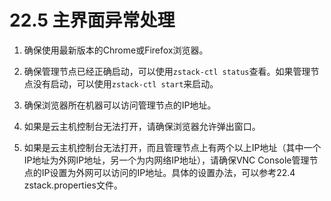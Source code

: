 # 22.5 主界面异常处理

1. 确保使用最新版本的Chrome或Firefox浏览器。

2. 确保管理节点已经正确启动，可以使用`zstack-ctl status`查看。如果管理节点没有启动，可以使用`zstack-ctl start`来启动。

3. 确保浏览器所在机器可以访问管理节点的IP地址。

4. 如果是云主机控制台无法打开，请确保浏览器允许弹出窗口。

5. 如果是云主机控制台无法打开，而且管理节点上有两个以上IP地址（其中一个IP地址为外网IP地址，另一个为内网络IP地址），请确保VNC Console管理节点的IP设置为外网可以访问的IP地址。具体的设置办法，可以参考22.4 zstack.properties文件。

